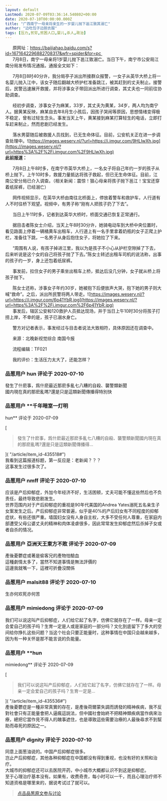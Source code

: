 ```yaml
---
layout: default
Lastmod: 2020-07-09T03:36:14.540802+00:00
date: 2020-07-10T00:00:00.000Z
title: "广西南宁一母亲将亲生的一岁婴儿抛下邕江致其溺亡"
author: "边吃包子边脱衣服"
tags: [压力,贫穷,贫困人口,婴儿,杀人,政治]
---
```


      原网址：https://baijiahao.baidu.com/s?id=1671642296882708317&wfr=spider&for=pc   
      7月8日，南宁一母亲将1岁婴儿抛下邕江致溺亡。当日下午，南宁市公安局江南分局发布情况通报。通报全文如下：  
  
      7月8日8时40分许，我分局亭子派出所接群众报警，一女子从英华大桥上将一名婴儿抛入江中，该女子随后翻越大桥护栏准备跳江，被其赶到的丈夫制止。接警后，民警迅速展开救援，并将涉事女子带回派出所进行调查，其丈夫也一同前往协助调查。  
  
      经初步调查，涉事女子为麻某，33岁，其丈夫为黄某，34岁，两人均为南宁人。据黄某反映，麻某自去年8月生小孩后，因孩子哭闹等原因，思想情绪变得极不稳定，曾有过轻生念头。事发当天上午，黄某接到麻某打算轻生的电话，立即打车赶来制止，然而悲剧已经发生。  
  
      落水男婴随后被救援人员找到，已无生命体征。目前，公安机关正在进一步调查处理中。![https://images.weserv.nl/?url=https://i.imgur.com/9HLlwXh.jpg](https://images.weserv.nl/?url=https%3A%2F%2Fi.imgur.com%2F9HLlwXh.jpg)  
**此前报道：**  
  
      7月8日上午8时多，在南宁市英华大桥上，一名女子将自己年约一岁的孩子从桥上抛下。上午10时多，救援力量抵达将孩子救起，但已无生命体征。目前，江南公安分局已介入调查。（相关新闻：震惊！狠心母亲将孩子抛下邕江！宝宝还穿着纸尿裤，已经溺亡）  
  
      网传视频显示，在英华大桥由南往北桥面上，停放着警车和救护车，人行道有人不时往桥下观望。视频中，有男子称“刚有人把孩子扔了下去”。  
  
      当日上午11时多，记者到达英华大桥时，桥面交通已恢复正常通行。  
  
      据目击者陈女士介绍，当天上午8时30分许，她骑电动车到大桥中央位置时，看见路面上停着一辆橘黄车出租车，人行道上有一名手里拿着奶瓶的女子正爬上护栏，准备往下跳，一名男子从身后抱住女子，将她拉了下来。  
  
      “周围有人说，有孩子掉进江里，我以为是孩子不小心从护栏空隙掉了下去，后来听说是这个女的自己将孩子抛了下去。”陈女士转述出租车司机的说法称，出事的孩子约一岁，身上还包着纸尿裤。  
  
      事发前，拉住女子的男子乘坐出租车上桥，抵达后没几分钟，女子就从桥上将孩子抛下。  
  
      陈女士还称，涉事女子年约30岁，她被抱下后便放声大哭，抱下她的男子则大喊“救命”。之后，派出所民警将两人带走。![https://images.weserv.nl/?url=https://i.imgur.com/6p41YbR.jpg](https://images.weserv.nl/?url=https%3A%2F%2Fi.imgur.com%2F6p41YbR.jpg)  
      事发后，辖区公安和120救护人员抵达现场，并于当日上午10时30分将孩子打捞上岸，不幸的是，孩子已溺水身亡。  
  
      警方对记者表示，事发经过与目击者说法大致相符，具体原因还在调查中。  
  
      来源：北晚新视觉综合 南国今报  
  
      流程编辑：TF021  
  
      我的评价：生活压力太大了，还能怎样？

            
### 品葱用户 **hun** 评论于 2020-07-10
        
發生了什麽事，爲什麽最近那麽多亂七八糟的自殺、襲警類新聞  
國内現在真的那麽亂嗎?還是只是這類新聞傳播得特別快
        


            
### 品葱用户 **千年暗室一灯明 
hun** 评论于 2020-07-09
        
[

> 發生了什麽事，爲什麽最近那麽多亂七八糟的自殺、襲警類新聞國内現在真的那麽亂嗎?還是只是這類新聞傳播得...

]( "/article/item_id-435518#")  
我看到这篇报道标题，第一反应是：老新闻？？？  
这事发生过很多次了。
        


            
### 品葱用户 **nmff** 评论于 2020-07-10
        
应该是产后抑郁症，外加今年经济不好，生活困顿，丈夫可能不懂这些然后也不负责任，最终导致悲剧发生。  
世界范围内对于产后抑郁症的重视是90年代美国的Andrea Yates溺死五名亲生子女案发生之后。产后抑郁症非常普遍，似乎是40%的产后妇女有不同程度的抑郁症状，有些还很严重。墙国妇女没有人身自主权，大多不受任何人尊重，在家庭内部遭受父母公婆丈夫的精神和肉体凌虐很多，因此常常发生抑郁症然后杀掉子女或者自杀的情况。
        


            
### 品葱用户 **亞洲天王東方不敗** 评论于 2020-07-09
        
產後憂鬱症或著是偷客兄的產物怕驗血  
這種劇情太多了，當然不知道事情是無法評價的  
這邊我就嘴一下，這裡可折疊沒關係
        


            
### 品葱用户 **malsit88** 评论于 2020-07-10
        
生亦何欢死亦何苦
        


            
### 品葱用户 **mimiedong** 评论于 2020-07-09
        
我们可以说这叫产后抑郁症，人们给它起了名字，仿佛它就存在了一样。母亲一定会爱自己的孩子吗？生育一定是人或是家庭的一部分吗？文化到底留下了多大的空间给你挣扎这些问题？当这个社会只要正能量时，这种事情在中国只会越来越多，因为有一种关怀是那不能言说的负能量。
        


            
### 品葱用户 **hun 
mimiedong** 评论于 2020-07-09
        
[

> 我们可以说这叫产后抑郁症，人们给它起了名字，仿佛它就存在了一样。母亲一定会爱自己的孩子吗？生育一定是...

]( "/article/item_id-435536#")  
產後憂鬱症是一種非常真實的存在，是產後荷爾蒙失調而誘發的精神疾病，我不反對社會只有正能量會把人逼瘋這説法，但中國社會始終不把精神類疾病當作病來治療，總把它當作見不得人的醜事遮住，也是導致這些需要治療的人最後尋求不到幫助而尋死的原因之一。
        


            
### 品葱用户 **dignity** 评论于 2020-07-10
        
同意上面葱油说的。中国产后抑郁症很多。  
岂止产后抑郁症，其他各种抑郁症在中国都没有得到重视，也没有好的关照和治疗。  
大城市的抑郁症还可以去医院开药，中小城市大概都认识不到这是抑郁症。  
至于心理治疗基本没有。如果有，收费奇贵，每小时可以一千，而且心理治疗师不知道资格是哪里来的，据说考试过了就可以。
        






> [点击品葱原文参与讨论](https://pincong.rocks/article/21404)


